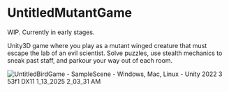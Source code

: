 # UntitledMutantGame

WIP. Currently in early stages.

Unity3D game where you play as a mutant winged creature that must escape the lab of an evil scientist.
Solve puzzles, use stealth mechanics to sneak past staff, and parkour your way out of each room.

![UntitledBirdGame - SampleScene - Windows, Mac, Linux - Unity 2022 3 53f1 _DX11_ 1_13_2025 2_03_31 AM](https://github.com/user-attachments/assets/6a63113e-fdbb-484d-9fb8-55b1b53251b3)
